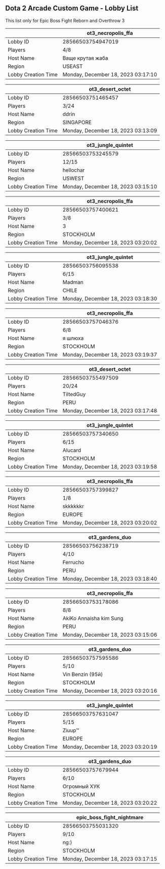 ## Dota 2 Arcade Custom Game - Lobby List

This list only for Epic Boss Fight Reborn and Overthrow 3

|  | ot3_necropolis_ffa |
| ------ | ------ |
| Lobby ID | 28566503754947019 |
| Players | 4/8 |
| Host Name | Ваще крутая жаба |
| Region | USEAST |
| Lobby Creation Time | Monday, December 18, 2023 03:17:10 |


|  | ot3_desert_octet |
| ------ | ------ |
| Lobby ID | 28566503751465457 |
| Players | 3/24 |
| Host Name | ddrin |
| Region | SINGAPORE |
| Lobby Creation Time | Monday, December 18, 2023 03:13:09 |


|  | ot3_jungle_quintet |
| ------ | ------ |
| Lobby ID | 28566503753245579 |
| Players | 12/15 |
| Host Name | hellochar |
| Region | USWEST |
| Lobby Creation Time | Monday, December 18, 2023 03:15:10 |


|  | ot3_necropolis_ffa |
| ------ | ------ |
| Lobby ID | 28566503757400621 |
| Players | 3/8 |
| Host Name | 3 |
| Region | STOCKHOLM |
| Lobby Creation Time | Monday, December 18, 2023 03:20:02 |


|  | ot3_jungle_quintet |
| ------ | ------ |
| Lobby ID | 28566503756095538 |
| Players | 6/15 |
| Host Name | Madman |
| Region | CHILE |
| Lobby Creation Time | Monday, December 18, 2023 03:18:30 |


|  | ot3_necropolis_ffa |
| ------ | ------ |
| Lobby ID | 28566503757046376 |
| Players | 6/8 |
| Host Name | я шлюха |
| Region | STOCKHOLM |
| Lobby Creation Time | Monday, December 18, 2023 03:19:37 |


|  | ot3_desert_octet |
| ------ | ------ |
| Lobby ID | 28566503755497509 |
| Players | 20/24 |
| Host Name | TiltedGuy |
| Region | PERU |
| Lobby Creation Time | Monday, December 18, 2023 03:17:48 |


|  | ot3_jungle_quintet |
| ------ | ------ |
| Lobby ID | 28566503757340650 |
| Players | 6/15 |
| Host Name | Alucard |
| Region | STOCKHOLM |
| Lobby Creation Time | Monday, December 18, 2023 03:19:58 |


|  | ot3_necropolis_ffa |
| ------ | ------ |
| Lobby ID | 28566503757399827 |
| Players | 1/8 |
| Host Name | skkkkkkr |
| Region | EUROPE |
| Lobby Creation Time | Monday, December 18, 2023 03:20:02 |


|  | ot3_gardens_duo |
| ------ | ------ |
| Lobby ID | 28566503756238719 |
| Players | 4/10 |
| Host Name | Ferrucho |
| Region | PERU |
| Lobby Creation Time | Monday, December 18, 2023 03:18:40 |


|  | ot3_necropolis_ffa |
| ------ | ------ |
| Lobby ID | 28566503753178086 |
| Players | 8/8 |
| Host Name | AkiKo Annaisha kim Sung |
| Region | PERU |
| Lobby Creation Time | Monday, December 18, 2023 03:15:06 |


|  | ot3_gardens_duo |
| ------ | ------ |
| Lobby ID | 28566503757595586 |
| Players | 5/10 |
| Host Name | Vin Benzin (95й) |
| Region | STOCKHOLM |
| Lobby Creation Time | Monday, December 18, 2023 03:20:16 |


|  | ot3_jungle_quintet |
| ------ | ------ |
| Lobby ID | 28566503757631047 |
| Players | 5/15 |
| Host Name | Ziuup™ |
| Region | EUROPE |
| Lobby Creation Time | Monday, December 18, 2023 03:20:19 |


|  | ot3_gardens_duo |
| ------ | ------ |
| Lobby ID | 28566503757679944 |
| Players | 6/10 |
| Host Name | Огромный ХУК |
| Region | STOCKHOLM |
| Lobby Creation Time | Monday, December 18, 2023 03:20:22 |


|  | epic_boss_fight_nightmare |
| ------ | ------ |
| Lobby ID | 28566503755031320 |
| Players | 9/10 |
| Host Name | ng:) |
| Region | STOCKHOLM |
| Lobby Creation Time | Monday, December 18, 2023 03:17:15 |


